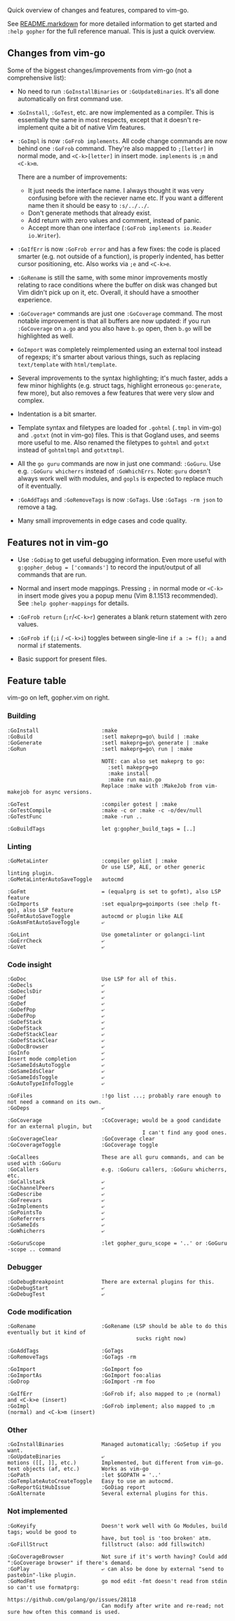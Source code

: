 Quick overview of changes and features, compared to vim-go.

See [README.markdown](README.markdown) for more detailed information to get
started and `:help gopher` for the full reference manual. This is just a quick
overview.

Changes from vim-go
-------------------

Some of the biggest changes/improvements from vim-go (not a comprehensive list):

- No need to run `:GoInstallBinaries` or `:GoUpdateBinaries`. It's all done
  automatically on first command use.

- :`GoInstall`, `:GoTest`, etc. are now implemented as a compiler. This is
  essentially the same in most respects, except that it doesn't re-implement
  quite a bit of native Vim features.

- `:GoImpl` is now `:GoFrob implements`. All code change commands are now behind
  one `:GoFrob` command. They're also mapped to `;[letter]` in normal mode, and
  `<C-k>[letter]` in insert mode. `implements` is `;m` and `<C-k>m`.

  There are a number of improvements:

  - It just needs the interface name. I always thought it was very confusing
    before with the reciever name etc. If you want a different name then it
    should be easy to `:s/../../`.
  - Don't generate methods that already exist.
  - Add return with zero values and comment, instead of panic.
  - Accept more than one interface (`:GoFrob implements io.Reader io.Writer`).

- `:GoIfErr` is now `:GoFrob error` and has a few fixes: the code is placed
  smarter (e.g. not outside of a function), is properly indented, has better
  cursor positioning, etc. Also works via `;e` and `<C-k>e`.

- `:GoRename` is still the same, with some minor improvements mostly relating to
  race conditions where the buffer on disk was changed but Vim didn't pick up on
  it, etc. Overall, it should have a smoother experience.

- `:GoCoverage*` commands are just one `:GoCoverage` command. The most notable
  improvement is that all buffers are now updated: if you run `:GoCoverage` on
  `a.go` and you also have `b.go` open, then `b.go` will be highlighted as well.

- `GoImport` was completely reimplemented using an external tool instead of
  regexps; it's smarter about various things, such as replacing `text/template`
  with `html/template`.

- Several improvements to the syntax highlighting; it's much faster, adds a few
  minor highlights (e.g. struct tags, highlight erroneous `go:generate`, few
  more), but also removes a few features that were very slow and complex.

- Indentation is a bit smarter.

- Template syntax and filetypes are loaded for `.gohtml` (`.tmpl` in vim-go) and
  `.gotxt` (not in vim-go) files. This is that Gogland uses, and seems more
  useful to me. Also renamed the filetypes to `gohtml` and `gotxt` instead of
  `gohtmltmpl` and `gotxttmpl`.

- All the `go guru` commands are now in just one command: `:GoGuru`. Use e.g.
  `:GoGuru whicherrs` instead of `:GoWhichErrs`. Note: `guru` doesn't always
  work well with modules, and `gopls` is expected to replace much of it
  eventually.

- `:GoAddTags` and `:GoRemoveTags` is now `:GoTags`. Use `:GoTags -rm json` to
  remove a tag.

- Many small improvements in edge cases and code quality.

Features not in vim-go
----------------------

- Use `:GoDiag` to get useful debugging information. Even more useful with
  `g:gopher_debug = ['commands']` to record the input/output of all commands
  that are run.

- Normal and insert mode mappings. Pressing `;` in normal mode or `<C-k>` in
  insert mode gives you a popup menu (Vim 8.1.1513 recommended). See `:help
  gopher-mappings` for details.

- `:GoFrob return` (`;r`/`<C-k>r`) generates a blank return statement with zero
  values.

- `:GoFrob if` (`;i` / `<C-k>i`) toggles between single-line `if a := f(); a`
  and normal `if` statements.

- Basic support for present files.

Feature table
-------------

vim-go on left, gopher.vim on right.

### Building

    :GoInstall                    :make
    :GoBuild                      :setl makeprg=go\ build | :make
    :GoGenerate                   :setl makeprg=go\ generate | :make
    :GoRun                        :setl makeprg=go\ run | :make

                                  NOTE: can also set makeprg to go:
                                    :setl makeprg=go
                                    :make install
                                    :make run main.go
                                  Replace :make with :MakeJob from vim-makejob for async versions.

    :GoTest                       :compiler gotest | :make
    :GoTestCompile                :make -c or :make -c -o/dev/null
    :GoTestFunc                   :make -run ..

    :GoBuildTags                  let g:gopher_build_tags = [..]

### Linting

    :GoMetaLinter                 :compiler golint | :make
                                  Or use LSP, ALE, or other generic linting plugin.
    :GoMetaLinterAutoSaveToggle   autocmd

    :GoFmt                        = (equalprg is set to gofmt), also LSP feature
    :GoImports                    :set equalprg=goimports (see :help ft-go), also LSP feature
    :GoFmtAutoSaveToggle          autocmd or plugin like ALE
    :GoAsmFmtAutoSaveToggle       ⤶

    :GoLint                       Use gometalinter or golangci-lint
    :GoErrCheck                   ⤶
    :GoVet                        ⤶

### Code insight

    :GoDoc                        Use LSP for all of this.
    :GoDecls                      ⤶
    :GoDeclsDir                   ⤶
    :GoDef                        ⤶
    :GoDef                        ⤶
    :GoDefPop                     ⤶
    :GoDefPop                     ⤶
    :GoDefStack                   ⤶
    :GoDefStack                   ⤶
    :GoDefStackClear              ⤶
    :GoDefStackClear              ⤶
    :GoDocBrowser                 ⤶
    :GoInfo                       ⤶
    Insert mode completion        ⤶
    :GoSameIdsAutoToggle          ⤶
    :GoSameIdsClear               ⤶
    :GoSameIdsToggle              ⤶
    :GoAutoTypeInfoToggle         ⤶

    :GoFiles                      :!go list ...; probably rare enough to not need a command on its own.
    :GoDeps                       ⤶

    :GoCoverage                   :CoCoverage; would be a good candidate for an external plugin, but
                                               I can't find any good ones.
    :GoCoverageClear              :GoCoverage clear
    :GoCoverageToggle             :GoCoverage toggle

    :GoCallees                    These are all guru commands, and can be used with :GoGuru
    :GoCallers                    e.g. :GoGuru callers, :GoGuru whicherrs, etc.
    :GoCallstack                  ⤶
    :GoChannelPeers               ⤶
    :GoDescribe                   ⤶
    :GoFreevars                   ⤶
    :GoImplements                 ⤶
    :GoPointsTo                   ⤶
    :GoReferrers                  ⤶
    :GoSameIds                    ⤶
    :GoWhicherrs                  ⤶

    :GoGuruScope                  :let gopher_guru_scope = '..' or :GoGuru -scope .. command

### Debugger

    :GoDebugBreakpoint            There are external plugins for this.
    :GoDebugStart                 ⤶
    :GoDebugTest                  ⤶

### Code modification

    :GoRename                     :GoRename (LSP should be able to do this eventually but it kind of
                                             sucks right now)

    :GoAddTags                    :GoTags
    :GoRemoveTags                 :GoTags -rm

    :GoImport                     :GoImport foo
    :GoImportAs                   :GoImport foo:alias
    :GoDrop                       :GoImport -rm foo

    :GoIfErr                      :GoFrob if; also mapped to ;e (normal) and <C-k>e (insert)
    :GoImpl                       :GoFrob implement; also mapped to ;m (normal) and <C-k>m (insert)

### Other

    :GoInstallBinaries            Managed automatically; :GoSetup if you want.
    :GoUpdateBinaries             ⤶
    motions ([[, ]], etc.)        Implemented, but different from vim-go.
    text objects (af, etc.)       Works as vim-go
    :GoPath                       :let $GOPATH = '..'
    :GoTemplateAutoCreateToggle   Easy to use an autocmd.
    :GoReportGitHubIssue          :GoDiag report
    :GoAlternate                  Several external plugins for this.

### Not implemented

    :GoKeyify                     Doesn't work well with Go Modules, build tags; would be good to
                                  have, but tool is 'too broken' atm.
    :GoFillStruct                 fillstruct (also: add fillswitch)

    :GoCoverageBrowser            Not sure if it's worth having? Could add ":GoCoverage browser" if there's demand.
    :GoPlay                       ⤶ can also be done by external "send to pastebin"-like plugin.
    :GoModFmt                     go mod edit -fmt doesn't read from stdin so can't use formatprg:
                                  https://github.com/golang/go/issues/28118
                                  Can modify after write and re-read; not sure how often this command is used.
